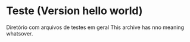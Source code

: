 # Teste (Version hello world)
Diretório com arquivos de testes em geral
This archive has nno meaning whatsover.
